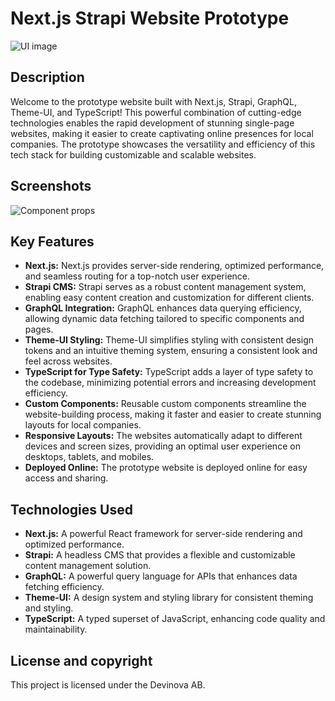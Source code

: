 # Next.js Strapi Website Prototype

![UI image](https://github.com/lazar93kg/website-prototype-next-strapi/assets/92717900/c04f1d51-dfa0-4aa0-9862-3cff352c2432)


## Description
Welcome to the prototype website built with Next.js, Strapi, GraphQL, Theme-UI, and TypeScript! This powerful combination of cutting-edge technologies enables the rapid development of stunning single-page websites, making it easier to create captivating online presences for local companies. The prototype showcases the versatility and efficiency of this tech stack for building customizable and scalable websites.
## Screenshots
![Component props](https://github.com/lazar93kg/website-prototype-next-strapi/assets/92717900/bd7a16a6-9fe9-426d-999e-c558c8938971)
## Key Features
- **Next.js:** Next.js provides server-side rendering, optimized performance, and seamless routing for a top-notch user experience.
- **Strapi CMS:** Strapi serves as a robust content management system, enabling easy content creation and customization for different clients.
- **GraphQL Integration:** GraphQL enhances data querying efficiency, allowing dynamic data fetching tailored to specific components and pages.
- **Theme-UI Styling:** Theme-UI simplifies styling with consistent design tokens and an intuitive theming system, ensuring a consistent look and feel across websites.
- **TypeScript for Type Safety:** TypeScript adds a layer of type safety to the codebase, minimizing potential errors and increasing development efficiency.
- **Custom Components:** Reusable custom components streamline the website-building process, making it faster and easier to create stunning layouts for local companies.
- **Responsive Layouts:** The websites automatically adapt to different devices and screen sizes, providing an optimal user experience on desktops, tablets, and mobiles.
- **Deployed Online:** The prototype website is deployed online for easy access and sharing.

## Technologies Used
- **Next.js:** A powerful React framework for server-side rendering and optimized performance.
- **Strapi:** A headless CMS that provides a flexible and customizable content management solution.
- **GraphQL:** A powerful query language for APIs that enhances data fetching efficiency.
- **Theme-UI:** A design system and styling library for consistent theming and styling.
- **TypeScript:** A typed superset of JavaScript, enhancing code quality and maintainability.
  
## License and copyright
This project is licensed under the Devinova AB.
